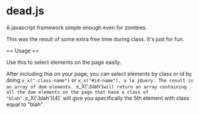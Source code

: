 dead.js
=======

A javascript framework simple enough even for zombies.

This was the result of some extra free time during class. It's just for fun.


== Usage ==

Use this to select elements on the page easily.

After including this on your page, you can select elements by class or id by doing `x_x(".class-name")` or `x_x("#id-name"), a la jQuery. The result is an array of dom elements. `x_X('.blah')` will return an array containing all the dom elements on the page that have a class of "blah". `x_X('.blah')[4]` will give you specifically the 5th element with class equal to "blah".
